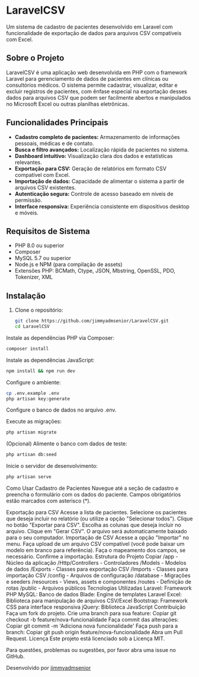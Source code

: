 # LaravelCSV

Um sistema de cadastro de pacientes desenvolvido em Laravel com funcionalidade de exportação de dados para arquivos CSV compatíveis com Excel.

## Sobre o Projeto

LaravelCSV é uma aplicação web desenvolvida em PHP com o framework Laravel para gerenciamento de dados de pacientes em clínicas ou consultórios médicos. O sistema permite cadastrar, visualizar, editar e excluir registros de pacientes, com ênfase especial na exportação desses dados para arquivos CSV que podem ser facilmente abertos e manipulados no Microsoft Excel ou outras planilhas eletrônicas.

## Funcionalidades Principais

- **Cadastro completo de pacientes:** Armazenamento de informações pessoais, médicas e de contato.
- **Busca e filtro avançados:** Localização rápida de pacientes no sistema.
- **Dashboard intuitivo:** Visualização clara dos dados e estatísticas relevantes.
- **Exportação para CSV:** Geração de relatórios em formato CSV compatível com Excel.
- **Importação de dados:** Capacidade de alimentar o sistema a partir de arquivos CSV existentes.
- **Autenticação segura:** Controle de acesso baseado em níveis de permissão.
- **Interface responsiva:** Experiência consistente em dispositivos desktop e móveis.

## Requisitos de Sistema

- PHP 8.0 ou superior
- Composer
- MySQL 5.7 ou superior
- Node.js e NPM (para compilação de assets)
- Extensões PHP: BCMath, Ctype, JSON, Mbstring, OpenSSL, PDO, Tokenizer, XML

## Instalação

1. Clone o repositório:
   ```bash
   git clone https://github.com/jimmyadmsenior/LaravelCSV.git
   cd LaravelCSV
Instale as dependências PHP via Composer:

```bash
composer install
```
Instale as dependências JavaScript:
```bash
npm install && npm run dev
```

Configure o ambiente:
```bash
cp .env.example .env
php artisan key:generate
```

Configure o banco de dados no arquivo .env.

Execute as migrações:
```bash
php artisan migrate
```

(Opcional) Alimente o banco com dados de teste:
```bash
php artisan db:seed
```
Inicie o servidor de desenvolvimento:
```bash
php artisan serve
```
Como Usar
Cadastro de Pacientes
Navegue até a seção de cadastro e preencha o formulário com os dados do paciente. Campos obrigatórios estão marcados com asterisco (*).

Exportação para CSV
Acesse a lista de pacientes.
Selecione os pacientes que deseja incluir no relatório (ou utilize a opção "Selecionar todos").
Clique no botão "Exportar para CSV".
Escolha as colunas que deseja incluir no arquivo.
Clique em "Gerar CSV". O arquivo será automaticamente baixado para o seu computador.
Importação de CSV
Acesse a opção "Importar" no menu.
Faça upload de um arquivo CSV compatível (você pode baixar um modelo em branco para referência).
Faça o mapeamento dos campos, se necessário.
Confirme a importação.
Estrutura do Projeto
Copiar
/app - Núcleo da aplicação
    /Http/Controllers - Controladores
    /Models - Modelos de dados
    /Exports - Classes para exportação CSV
    /Imports - Classes para importação CSV
/config - Arquivos de configuração
/database - Migrações e seeders
/resources - Views, assets e componentes
/routes - Definição de rotas
/public - Arquivos públicos
Tecnologias Utilizadas
Laravel: Framework PHP
MySQL: Banco de dados
Blade: Engine de templates
Laravel Excel: Biblioteca para manipulação de arquivos CSV/Excel
Bootstrap: Framework CSS para interface responsiva
jQuery: Biblioteca JavaScript
Contribuição
Faça um fork do projeto.
Crie uma branch para sua feature:
Copiar
git checkout -b feature/nova-funcionalidade
Faça commit das alterações:
Copiar
git commit -m 'Adiciona nova funcionalidade'
Faça push para a branch:
Copiar
git push origin feature/nova-funcionalidade
Abra um Pull Request.
Licença
Este projeto está licenciado sob a Licença MIT.

Para questões, problemas ou sugestões, por favor abra uma issue no GitHub.

Desenvolvido por [jimmyadmsenior](https://github.com/jimmyadmsenior)
